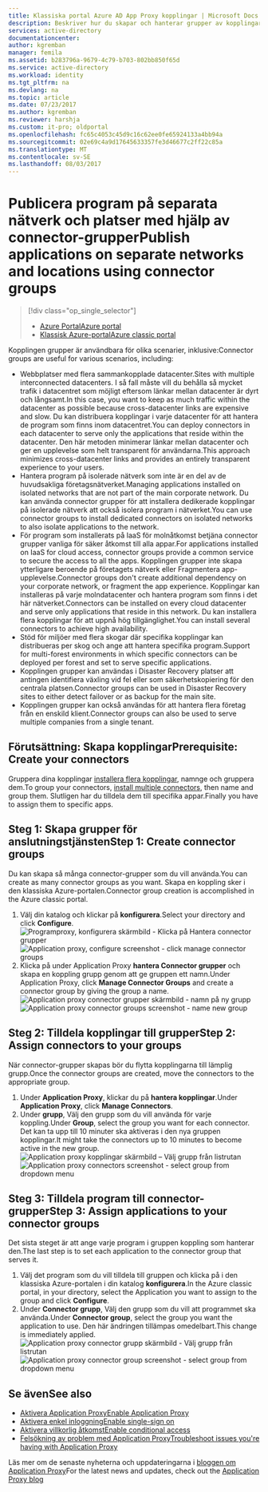```yaml
---
title: Klassiska portal Azure AD App Proxy kopplingar | Microsoft Docs
description: Beskriver hur du skapar och hanterar grupper av kopplingar i Azure AD Application Proxy.
services: active-directory
documentationcenter: 
author: kgremban
manager: femila
ms.assetid: b283796a-9679-4c79-b703-802bb850f65d
ms.service: active-directory
ms.workload: identity
ms.tgt_pltfrm: na
ms.devlang: na
ms.topic: article
ms.date: 07/23/2017
ms.author: kgremban
ms.reviewer: harshja
ms.custom: it-pro; oldportal
ms.openlocfilehash: fc65c4053c45d9c16c62ee0fe65924133a4bb94a
ms.sourcegitcommit: 02e69c4a9d17645633357fe3d46677c2ff22c85a
ms.translationtype: MT
ms.contentlocale: sv-SE
ms.lasthandoff: 08/03/2017
---
```

# <a name="publish-applications-on-separate-networks-and-locations-using-connector-groups"></a><span data-ttu-id="00033-103">Publicera program på separata nätverk och platser med hjälp av connector-grupper</span><span class="sxs-lookup"><span data-stu-id="00033-103">Publish applications on separate networks and locations using connector groups</span></span>
> [!div class="op_single_selector"]
> * [<span data-ttu-id="00033-104">Azure Portal</span><span class="sxs-lookup"><span data-stu-id="00033-104">Azure portal</span></span>](active-directory-application-proxy-connectors-azure-portal.md)
> * [<span data-ttu-id="00033-105">Klassisk Azure-portal</span><span class="sxs-lookup"><span data-stu-id="00033-105">Azure classic portal</span></span>](active-directory-application-proxy-connectors.md)
>
>

<span data-ttu-id="00033-106">Kopplingen grupper är användbara för olika scenarier, inklusive:</span><span class="sxs-lookup"><span data-stu-id="00033-106">Connector groups are useful for various scenarios, including:</span></span>

* <span data-ttu-id="00033-107">Webbplatser med flera sammankopplade datacenter.</span><span class="sxs-lookup"><span data-stu-id="00033-107">Sites with multiple interconnected datacenters.</span></span> <span data-ttu-id="00033-108">I så fall måste vill du behålla så mycket trafik i datacentret som möjligt eftersom länkar mellan datacenter är dyrt och långsamt.</span><span class="sxs-lookup"><span data-stu-id="00033-108">In this case, you want to keep as much traffic within the datacenter as possible because cross-datacenter links are expensive and slow.</span></span> <span data-ttu-id="00033-109">Du kan distribuera kopplingar i varje datacenter för att hantera de program som finns inom datacentret.</span><span class="sxs-lookup"><span data-stu-id="00033-109">You can deploy connectors in each datacenter to serve only the applications that reside within the datacenter.</span></span> <span data-ttu-id="00033-110">Den här metoden minimerar länkar mellan datacenter och ger en upplevelse som helt transparent för användarna.</span><span class="sxs-lookup"><span data-stu-id="00033-110">This approach minimizes cross-datacenter links and provides an entirely transparent experience to your users.</span></span>
* <span data-ttu-id="00033-111">Hantera program på isolerade nätverk som inte är en del av de huvudsakliga företagsnätverket.</span><span class="sxs-lookup"><span data-stu-id="00033-111">Managing applications installed on isolated networks that are not part of the main corporate network.</span></span> <span data-ttu-id="00033-112">Du kan använda connector grupper för att installera dedikerade kopplingar på isolerade nätverk att också isolera program i nätverket.</span><span class="sxs-lookup"><span data-stu-id="00033-112">You can use connector groups to install dedicated connectors on isolated networks to also isolate applications to the network.</span></span>
* <span data-ttu-id="00033-113">För program som installerats på IaaS för molnåtkomst betjäna connector grupper vanliga för säker åtkomst till alla appar.</span><span class="sxs-lookup"><span data-stu-id="00033-113">For applications installed on IaaS for cloud access, connector groups provide a common service to secure the access to all the apps.</span></span> <span data-ttu-id="00033-114">Kopplingen grupper inte skapa ytterligare beroende på företagets nätverk eller Fragmentera app-upplevelse.</span><span class="sxs-lookup"><span data-stu-id="00033-114">Connector groups don't create additional dependency on your corporate network, or fragment the app experience.</span></span> <span data-ttu-id="00033-115">Kopplingar kan installeras på varje molndatacenter och hantera program som finns i det här nätverket.</span><span class="sxs-lookup"><span data-stu-id="00033-115">Connectors can be installed on every cloud datacenter and serve only applications that reside in this network.</span></span> <span data-ttu-id="00033-116">Du kan installera flera kopplingar för att uppnå hög tillgänglighet.</span><span class="sxs-lookup"><span data-stu-id="00033-116">You can install several connectors to achieve high availability.</span></span>
* <span data-ttu-id="00033-117">Stöd för miljöer med flera skogar där specifika kopplingar kan distribueras per skog och ange att hantera specifika program.</span><span class="sxs-lookup"><span data-stu-id="00033-117">Support for multi-forest environments in which specific connectors can be deployed per forest and set to serve specific applications.</span></span>
* <span data-ttu-id="00033-118">Kopplingen grupper kan användas i Disaster Recovery platser att antingen identifiera växling vid fel eller som säkerhetskopiering för den centrala platsen.</span><span class="sxs-lookup"><span data-stu-id="00033-118">Connector groups can be used in Disaster Recovery sites to either detect failover or as backup for the main site.</span></span>
* <span data-ttu-id="00033-119">Kopplingen grupper kan också användas för att hantera flera företag från en enskild klient.</span><span class="sxs-lookup"><span data-stu-id="00033-119">Connector groups can also be used to serve multiple companies from a single tenant.</span></span>

## <a name="prerequisite-create-your-connectors"></a><span data-ttu-id="00033-120">Förutsättning: Skapa kopplingar</span><span class="sxs-lookup"><span data-stu-id="00033-120">Prerequisite: Create your connectors</span></span>
<span data-ttu-id="00033-121">Gruppera dina kopplingar [installera flera kopplingar](active-directory-application-proxy-enable.md), namnge och gruppera dem.</span><span class="sxs-lookup"><span data-stu-id="00033-121">To group your connectors, [install multiple connectors](active-directory-application-proxy-enable.md), then name and group them.</span></span> <span data-ttu-id="00033-122">Slutligen har du tilldela dem till specifika appar.</span><span class="sxs-lookup"><span data-stu-id="00033-122">Finally you have to assign them to specific apps.</span></span>

## <a name="step-1-create-connector-groups"></a><span data-ttu-id="00033-123">Steg 1: Skapa grupper för anslutningstjänsten</span><span class="sxs-lookup"><span data-stu-id="00033-123">Step 1: Create connector groups</span></span>
<span data-ttu-id="00033-124">Du kan skapa så många connector-grupper som du vill använda.</span><span class="sxs-lookup"><span data-stu-id="00033-124">You can create as many connector groups as you want.</span></span> <span data-ttu-id="00033-125">Skapa en koppling sker i den klassiska Azure-portalen.</span><span class="sxs-lookup"><span data-stu-id="00033-125">Connector group creation is accomplished in the Azure classic portal.</span></span>

1. <span data-ttu-id="00033-126">Välj din katalog och klickar på **konfigurera**.</span><span class="sxs-lookup"><span data-stu-id="00033-126">Select your directory and click **Configure**.</span></span>  
    <span data-ttu-id="00033-127">![Programproxy, konfigurera skärmbild - Klicka på Hantera connector grupper](./media/active-directory-application-proxy-connectors/app_proxy_connectors_creategroup.png)</span><span class="sxs-lookup"><span data-stu-id="00033-127">![Application proxy, configure screenshot - click manage connector groups](./media/active-directory-application-proxy-connectors/app_proxy_connectors_creategroup.png)</span></span>
2. <span data-ttu-id="00033-128">Klicka på under Application Proxy **hantera Connector grupper** och skapa en koppling grupp genom att ge gruppen ett namn.</span><span class="sxs-lookup"><span data-stu-id="00033-128">Under Application Proxy, click **Manage Connector Groups** and create a connector group by giving the group a name.</span></span>  
    <span data-ttu-id="00033-129">![Application proxy connector grupper skärmbild - namn på ny grupp](./media/active-directory-application-proxy-connectors/app_proxy_connectors_namegroup.png)</span><span class="sxs-lookup"><span data-stu-id="00033-129">![Application proxy connector groups screenshot - name new group](./media/active-directory-application-proxy-connectors/app_proxy_connectors_namegroup.png)</span></span>

## <a name="step-2-assign-connectors-to-your-groups"></a><span data-ttu-id="00033-130">Steg 2: Tilldela kopplingar till grupper</span><span class="sxs-lookup"><span data-stu-id="00033-130">Step 2: Assign connectors to your groups</span></span>
<span data-ttu-id="00033-131">När connector-grupper skapas bör du flytta kopplingarna till lämplig grupp.</span><span class="sxs-lookup"><span data-stu-id="00033-131">Once the connector groups are created, move the connectors to the appropriate group.</span></span>

1. <span data-ttu-id="00033-132">Under **Application Proxy**, klickar du på **hantera kopplingar**.</span><span class="sxs-lookup"><span data-stu-id="00033-132">Under **Application Proxy**, click **Manage Connectors**.</span></span>
2. <span data-ttu-id="00033-133">Under **grupp**, Välj den grupp som du vill använda för varje koppling.</span><span class="sxs-lookup"><span data-stu-id="00033-133">Under **Group**, select the group you want for each connector.</span></span> <span data-ttu-id="00033-134">Det kan ta upp till 10 minuter ska aktiveras i den nya gruppen kopplingar.</span><span class="sxs-lookup"><span data-stu-id="00033-134">It might take the connectors up to 10 minutes to become active in the new group.</span></span>  
    <span data-ttu-id="00033-135">![Application proxy kopplingar skärmbild – Välj grupp från listrutan](./media/active-directory-application-proxy-connectors/app_proxy_connectors_connectorlist.png)</span><span class="sxs-lookup"><span data-stu-id="00033-135">![Application proxy connectors screenshot - select group from dropdown menu](./media/active-directory-application-proxy-connectors/app_proxy_connectors_connectorlist.png)</span></span>

## <a name="step-3-assign-applications-to-your-connector-groups"></a><span data-ttu-id="00033-136">Steg 3: Tilldela program till connector-grupper</span><span class="sxs-lookup"><span data-stu-id="00033-136">Step 3: Assign applications to your connector groups</span></span>
<span data-ttu-id="00033-137">Det sista steget är att ange varje program i gruppen koppling som hanterar den.</span><span class="sxs-lookup"><span data-stu-id="00033-137">The last step is to set each application to the connector group that serves it.</span></span>

1. <span data-ttu-id="00033-138">Välj det program som du vill tilldela till gruppen och klicka på i den klassiska Azure-portalen i din katalog **konfigurera**.</span><span class="sxs-lookup"><span data-stu-id="00033-138">In the Azure classic portal, in your directory, select the Application you want to assign to the group and click **Configure**.</span></span>
2. <span data-ttu-id="00033-139">Under **Connector grupp**, Välj den grupp som du vill att programmet ska använda.</span><span class="sxs-lookup"><span data-stu-id="00033-139">Under **Connector group**, select the group you want the application to use.</span></span> <span data-ttu-id="00033-140">Den här ändringen tillämpas omedelbart.</span><span class="sxs-lookup"><span data-stu-id="00033-140">This change is immediately applied.</span></span>  
    <span data-ttu-id="00033-141">![Application proxy connector grupp skärmbild - Välj grupp från listrutan](./media/active-directory-application-proxy-connectors/app_proxy_connectors_newgroup.png)</span><span class="sxs-lookup"><span data-stu-id="00033-141">![Application proxy connector group screenshot - select group from dropdown menu](./media/active-directory-application-proxy-connectors/app_proxy_connectors_newgroup.png)</span></span>

## <a name="see-also"></a><span data-ttu-id="00033-142">Se även</span><span class="sxs-lookup"><span data-stu-id="00033-142">See also</span></span>
* [<span data-ttu-id="00033-143">Aktivera Application Proxy</span><span class="sxs-lookup"><span data-stu-id="00033-143">Enable Application Proxy</span></span>](active-directory-application-proxy-enable.md)
* [<span data-ttu-id="00033-144">Aktivera enkel inloggning</span><span class="sxs-lookup"><span data-stu-id="00033-144">Enable single-sign on</span></span>](active-directory-application-proxy-sso-using-kcd.md)
* [<span data-ttu-id="00033-145">Aktivera villkorlig åtkomst</span><span class="sxs-lookup"><span data-stu-id="00033-145">Enable conditional access</span></span>](active-directory-application-proxy-conditional-access.md)
* [<span data-ttu-id="00033-146">Felsökning av problem med Application Proxy</span><span class="sxs-lookup"><span data-stu-id="00033-146">Troubleshoot issues you're having with Application Proxy</span></span>](active-directory-application-proxy-troubleshoot.md)

<span data-ttu-id="00033-147">Läs mer om de senaste nyheterna och uppdateringarna i [bloggen om Application Proxy](http://blogs.technet.com/b/applicationproxyblog/)</span><span class="sxs-lookup"><span data-stu-id="00033-147">For the latest news and updates, check out the [Application Proxy blog](http://blogs.technet.com/b/applicationproxyblog/)</span></span>
